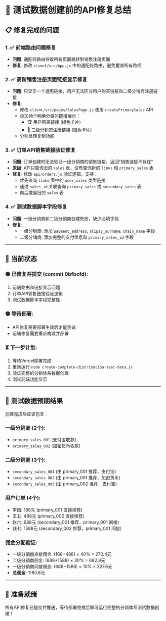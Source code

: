 # 🔧 测试数据创建前的API修复总结

## 📋 修复完成的问题

### 1. ✅ **前端路由问题修复**
- **问题**: 通配符路由导致所有页面跳转到销售注册页面
- **修复**: 修改 `client/src/App.js` 中的通配符路由，避免覆盖所有路径

### 2. ✅ **高阶销售注册页面链接显示修复**
- **问题**: 只显示一个通用链接，用户无法区分用户购买链接和二级分销商注册链接
- **修复**: 
  - 修改 `client/src/pages/SalesPage.js` 使用 `createPrimarySales` API
  - 添加两个明确分类的链接展示：
    - 🏆 用户购买链接 (绿色卡片)
    - 👥 二级分销商注册链接 (橙色卡片)
  - 分别处理复制功能

### 3. ✅ **订单API销售链接验证修复**
- **问题**: 订单创建时无法验证一级分销商的销售链接，返回"销售链接不存在"
- **原因**: API只查询旧的 `sales` 表，没有查询新的 `links` 和 `primary_sales` 表
- **修复**: 修改 `api/orders.js` 验证逻辑，支持：
  - 优先查询 `links` 表中的 `user_sales` 类型链接
  - 通过 `sales_id` 关联查询 `primary_sales` 或 `secondary_sales` 表
  - 向后兼容旧的 `sales` 表

### 4. ✅ **测试数据脚本字段修复**
- **问题**: 一级分销商和二级分销商创建失败，缺少必填字段
- **修复**: 
  - 一级分销商: 添加 `payment_address`, `alipay_surname`, `chain_name` 字段
  - 二级分销商: 添加完整的支付信息和 `primary_sales_id` 字段

---

## 🎯 **当前状态**

### **🟢 已修复并提交 (commit 0bfbcfd)**:
1. 前端路由和链接显示问题
2. 订单API销售链接验证逻辑
3. 测试数据脚本字段完整性

### **🟡 等待部署**:
- API修复需要部署生效后才能测试
- 前端修复需要重新构建并部署

### **⏳ 下一步计划**:
1. 等待Vercel部署完成
2. 重新运行 `node create-complete-distribution-test-data.js`
3. 验证完整的分销体系数据创建
4. 测试前端功能显示

---

## 🔗 **测试数据预期结果**

创建完成后应该包含：

### **一级分销商** (2个):
- `primary_sales_001` (支付宝收款)
- `primary_sales_002` (加密货币收款)

### **二级分销商** (3个):
- `secondary_sales_001` (由 primary_001 推荐，支付宝)
- `secondary_sales_002` (由 primary_001 推荐，加密货币)  
- `secondary_sales_003` (由 primary_002 推荐，支付宝)

### **用户订单** (4个):
- 李四: 188元 (primary_001 直接推荐)
- 王五: 488元 (primary_002 直接推荐)
- 赵六: 688元 (secondary_001 推荐，primary_001 间接)
- 钱七: 1588元 (secondary_002 推荐，primary_001 间接)

### **佣金分配验证**:
- 一级分销商直接佣金: (188+488) × 40% = 270.4元
- 二级分销商佣金: (688+1588) × 30% = 682.8元  
- 一级分销商间接佣金: (688+1588) × 10% = 227.6元
- **总佣金**: 1180.8元

---

## 🚀 **准备就绪**

所有API修复已提交并推送，等待部署完成后即可运行完整的分销体系测试数据创建！